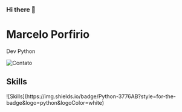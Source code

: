### Hi there 👋

<h1>Marcelo Porfirio</h1> 
Dev Python

![Contato](https://img.shields.io/badge/Gmail-D14836?style=for-the-badge&logo=gmail&logoColor=white)

<h2>Skills</h2>
![Skills](https://img.shields.io/badge/Python-3776AB?style=for-the-badge&logo=python&logoColor=white)
